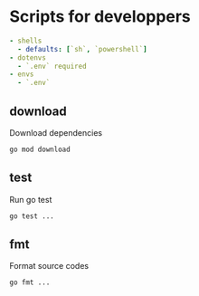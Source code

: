 # Scripts for developpers

```yaml:docstak.yml
- shells
  - defaults: [`sh`, `powershell`]
- dotenvs
  - `.env` required
- envs
  - `.env` 
```

## download

Download dependencies

```sh
go mod download
```

## test

Run go test

```sh
go test ...
```

## fmt

Format source codes

```sh:/bin/bash
go fmt ...
```
